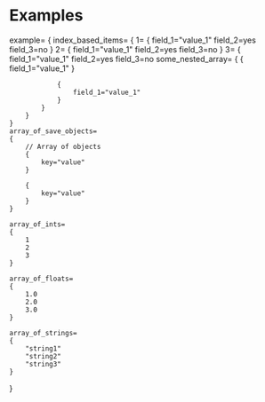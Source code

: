 
# Examples

example=
{
    index_based_items=
    {
        1=
        {
            field_1="value_1"
            field_2=yes
            field_3=no
        }
        2=
        {
            field_1="value_1"
            field_2=yes
            field_3=no
        }
        3=
        {
            field_1="value_1"
            field_2=yes
            field_3=no
            some_nested_array=
            {
                {
                    field_1="value_1"
                }

                {
                    field_1="value_1"
                }
            }
        }
    }
    array_of_save_objects=
    {
        // Array of objects
        {
            key="value"
        }

        {
            key="value"
        }
    }

    array_of_ints=
    {
        1
        2
        3
    }

    array_of_floats=
    {
        1.0
        2.0
        3.0
    }

    array_of_strings=
    {
        "string1"
        "string2"
        "string3"
    }    
}